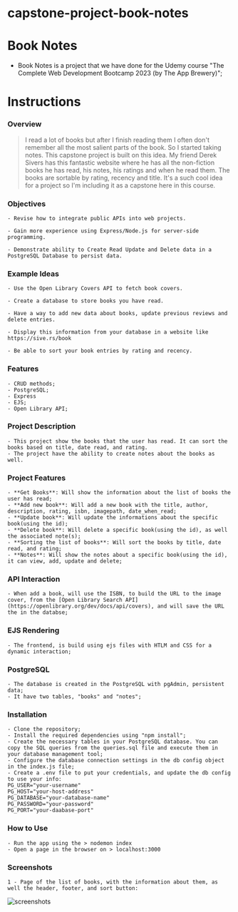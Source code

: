 # capstone-project-book-notes

# Book Notes

- Book Notes is a project that we have done for the Udemy course "The Complete Web Development Bootcamp 2023 (by The App Brewery)";

# Instructions

### Overview

> I read a lot of books but after I finish reading them I often don't remember all the most salient parts of the book. So I started taking notes. This capstone project is built on this idea. My friend Derek Sivers has this fantastic website where he has all the non-fiction books he has read, his notes, his ratings and when he read them. The books are sortable by rating, recency and title. It's a such cool idea for a project so I'm including it as a capstone here in this course.

### Objectives

    - Revise how to integrate public APIs into web projects.

    - Gain more experience using Express/Node.js for server-side programming.

    - Demonstrate ability to Create Read Update and Delete data in a PostgreSQL Database to persist data.

### Example Ideas

    - Use the Open Library Covers API to fetch book covers.

    - Create a database to store books you have read.

    - Have a way to add new data about books, update previous reviews and delete entries.

    - Display this information from your database in a website like https://sive.rs/book

    - Be able to sort your book entries by rating and recency.

### Features

    - CRUD methods;
    - PostgreSQL;
    - Express
    - EJS;
    - Open Library API;

### Project Description

    - This project show the books that the user has read. It can sort the books based on title, date read, and rating.
    - The project have the ability to create notes about the books as well.

### Project Features

    - **Get Books**: Will show the information about the list of books the user has read;
    - **Add new book**: Will add a new book with the title, author, description, rating, isbn, imagepath, date_when_read;
    - **Update book**: Will update the informations about the specific book(using the id);
    - **Delete book**: Will delete a specific book(using the id), as well the associated note(s);
    - **Sorting the list of books**: Will sort the books by title, date read, and rating;
    - **Notes**: Will show the notes about a specific book(using the id), it can view, add, update and delete;

### API Interaction

    - When add a book, will use the ISBN, to build the URL to the image cover, from the [Open Library Search API](https://openlibrary.org/dev/docs/api/covers), and will save the URL the in the databse;

### EJS Rendering

    - The frontend, is build using ejs files with HTLM and CSS for a dynamic interaction;

### PostgreSQL

    - The database is created in the PostgreSQL with pgAdmin, persistent data;
    - It have two tables, "books" and "notes";

### Installation

    - Clone the repository;
    - Install the required dependencies using "npm install";
    - Create the necessary tables in your PostgreSQL database. You can copy the SQL queries from the queries.sql file and execute them in your database management tool;
    - Configure the database connection settings in the db config object in the index.js file;
    - Create a .env file to put your credentials, and update the db config to use your info:
    PG_USER="your-username"
    PG_HOST="your-host-address"
    PG_DATABASE="your-database-name"
    PG_PASSWORD="your-password"
    PG_PORT="your-daabase-port"

### How to Use

    - Run the app using the > nodemon index
    - Open a page in the browser on > localhost:3000

### Screenshots

    1 - Page of the list of books, with the information about them, as well the header, footer, and sort button:

![screenshots](list_books.png)
